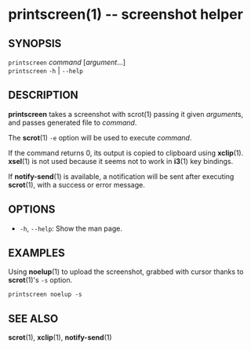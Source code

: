 printscreen(1) -- screenshot helper
===================================

## SYNOPSIS

`printscreen` <var>command</var> [<var>argument</var>...]<br>
`printscreen` `-h` | `--help`

## DESCRIPTION

**printscreen** takes a screenshot with scrot(1) passing it given
<var>argument</var>s, and passes generated file to <var>command</var>.

The **scrot**(1) `-e` option will be used to execute <var>command</var>.

If the command returns 0, its output is copied to clipboard using **xclip**(1).
**xsel**(1) is not used because it seems not to work in **i3**(1) key bindings.

If **notify-send**(1) is available, a notification will be sent after executing
**scrot**(1), with a success or error message.

## OPTIONS

* `-h`, `--help`:
  Show the man page.

## EXAMPLES

Using **noelup**(1) to upload the screenshot, grabbed with cursor thanks to
**scrot**(1)'s `-s` option.

```
printscreen noelup -s
```

## SEE ALSO

**scrot**(1), **xclip**(1), **notify-send**(1)


[SYNOPSIS]: #SYNOPSIS "SYNOPSIS"
[DESCRIPTION]: #DESCRIPTION "DESCRIPTION"
[OPTIONS]: #OPTIONS "OPTIONS"
[EXAMPLES]: #EXAMPLES "EXAMPLES"
[SEE ALSO]: #SEE-ALSO "SEE ALSO"


[printscreen(1)]: printscreen.1.html
